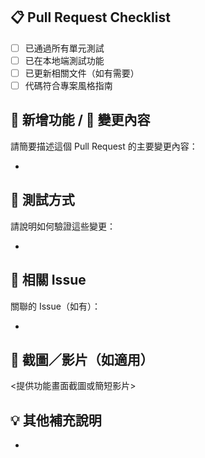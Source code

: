 ## 📋 Pull Request Checklist

- [ ] 已通過所有單元測試
- [ ] 已在本地端測試功能
- [ ] 已更新相關文件（如有需要）
- [ ] 代碼符合專案風格指南

## 🚀 新增功能 / 📝 變更內容

請簡要描述這個 Pull Request 的主要變更內容：

-

## 🧪 測試方式

請說明如何驗證這些變更：

-

## 🔗 相關 Issue

關聯的 Issue（如有）：

-

## 📸 截圖／影片（如適用）

<提供功能畫面截圖或簡短影片>

## 💡 其他補充說明

-
